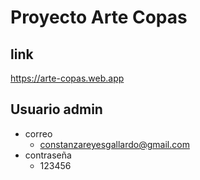 # Proyecto Arte Copas

## link
https://arte-copas.web.app

## Usuario admin

- correo
    - constanzareyesgallardo@gmail.com
- contraseña
    - 123456